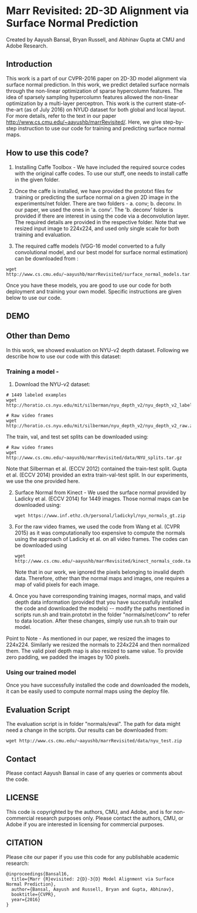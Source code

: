 # Marr Revisited: 2D-3D Alignment via Surface Normal Prediction
Created by Aayush Bansal, Bryan Russell, and Abhinav Gupta at CMU and Adobe Research.

## Introduction 

This work is a part of our CVPR-2016 paper on 2D-3D model alignment via surface normal prediction. In this work, we predict detailed surface normals through the non-linear optimization of sparse hypercolumn features. The idea of sparsely sampling hypercolumn features allowed the non-linear optimization by a multi-layer perceptron. This work is the current state-of-the-art (as of July 2016) on NYUD dataset for both global and local layout. For more details, refer to the text in our paper http://www.cs.cmu.edu/~aayushb/marrRevisited/. Here, we give step-by-step instruction to use our code for training and predicting surface normal maps.

## How to use this code?

1. Installing Caffe Toolbox - We have included the required source codes with the original caffe codes. To use our stuff, one needs to install caffe in the given folder. 

2. Once the caffe is installed, we have provided the prototxt files for training or predicting the surface normal on a given 2D image in the experiments/net folder. There are two folders - a. conv; b. deconv. In our paper, we used the ones in 'a. conv'. The 'b. deconv' folder is provided if there are interest in using the code via a deconvolution layer. The required details are provided in the respective folder. Note that we resized input image to 224x224, and used only single scale for both training and evaluation.

3. The required caffe models (VGG-16 model converted to a fully convolutional model, and our best model for surface normal estimation) can be downloaded from :
```make
wget http://www.cs.cmu.edu/~aayushb/marrRevisited/surface_normal_models.tar.gz
```

 Once you have these models, you are good to use our code for both deployment and training your own model. Specific instructions are given below to use our code.

## DEMO 

## Other than Demo
In this work, we showed evaluation on NYU-v2 depth dataset. Following we describe how to use our code with this dataset: 

### Training a model -
1. Download the NYU-v2 dataset: 

  ```make
  # 1449 labeled examples
  wget http://horatio.cs.nyu.edu/mit/silberman/nyu_depth_v2/nyu_depth_v2_labeled.mat
  ```

  ```make
  # Raw video frames
  wget http://horatio.cs.nyu.edu/mit/silberman/nyu_depth_v2/nyu_depth_v2_raw.zip
  ```

  The train, val, and test set splits can be downloaded using: 

  ```make
  # Raw video frames
  wget http://www.cs.cmu.edu/~aayushb/marrRevisited/data/NYU_splits.tar.gz
  ```

  Note that Silberman et al. (ECCV 2012) contained the train-test split. Gupta et al. (ECCV 2014) provided an extra train-val-test split. In our experiments, we use the one provided here.

2. Surface Normal from Kinect - We used the surface normal provided by Ladicky et al. (ECCV 2014) for 1449 images. Those normal maps can be downloaded using: 

   ```make
   wget https://www.inf.ethz.ch/personal/ladickyl/nyu_normals_gt.zip
   ```

3. For the raw video frames, we used the code from Wang et al. (CVPR 2015) as it was computationally too expensive to compute the normals using the approach of Ladicky et al. on all video frames. The codes can be downloaded using
   ```make
   wget http://www.cs.cmu.edu/~aayushb/marrRevisited/kinect_normals_code.tar.gz
   ```

   Note that in our work, we ignored the pixels belonging to invalid depth data. Therefore, other than the normal maps and images, one requires a map of valid pixels for each image.

4. Once you have corresponding training images, normal maps, and valid depth data information (provided that you have successfully installed the code and downloaded the models) --  modify the paths mentioned in scripts run.sh and train.prototxt in the folder "normals/net/conv" to refer to data location. After these changes, simply use run.sh  to train our model.

Point to Note - As mentioned in our paper, we resized the images to 224x224. Similarly we resized the normals to 224x224 and then normalized them. The valid pixel depth map is also resized to same value. To provide zero padding, we padded the images by 100 pixels. 

### Using our trained model 
Once you have successfully installed the code and downloaded the models, it can be easily used to compute normal maps using the deploy file.

## Evaluation Script
The evaluation script is in folder "normals/eval". The path for data might need a change in the scripts. Our results can be downloaded from: 

  ```make
  wget http://www.cs.cmu.edu/~aayushb/marrRevisited/data/nyu_test.zip
  ```

## Contact 
Please contact Aayush Bansal in case of any queries or comments about the code.

## LICENSE
This code is copyrighted by the authors, CMU, and Adobe, and is for non-commercial research purposes only. Please contact the authors, CMU, or Adobe if you are interested in licensing for commercial purposes.

## CITATION 
Please cite our paper if you use this code for any publishable academic research:

```make
@inproceedings{Bansal16,
  title={Marr {R}evisited: 2{D}-3{D} Model Alignment via Surface Normal Prediction},
  author={Bansal, Aayush and Russell, Bryan and Gupta, Abhinav},
  booktitle={CVPR},
  year={2016}
}
```

